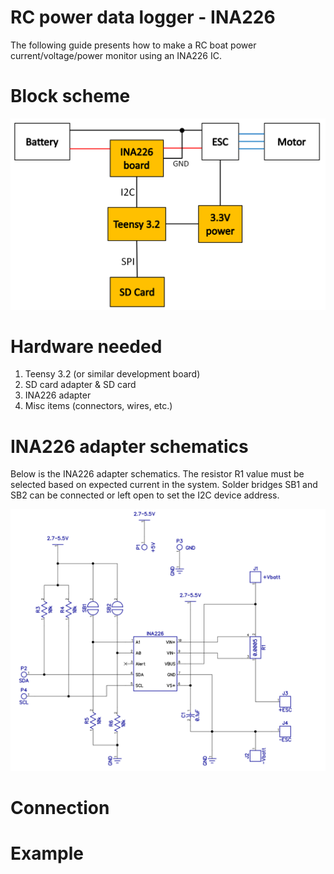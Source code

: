 # RC power data logger - INA226

The following guide presents how to make a RC boat power current/voltage/power
monitor using an INA226 IC.

# Block scheme

![System block scheme](/resource/block-scheme.png)

# Hardware needed

1. Teensy 3.2 (or similar development board)
1. SD card adapter & SD card
1. INA226 adapter
1. Misc items (connectors, wires, etc.)

# INA226 adapter schematics

Below is the INA226 adapter schematics. The resistor R1 value must be selected based on expected current in the system.
Solder bridges SB1 and SB2 can be connected or left open to set the I2C device address.

![Schematics](/hw/power-data-logger-sch.png)

# Connection

# Example
